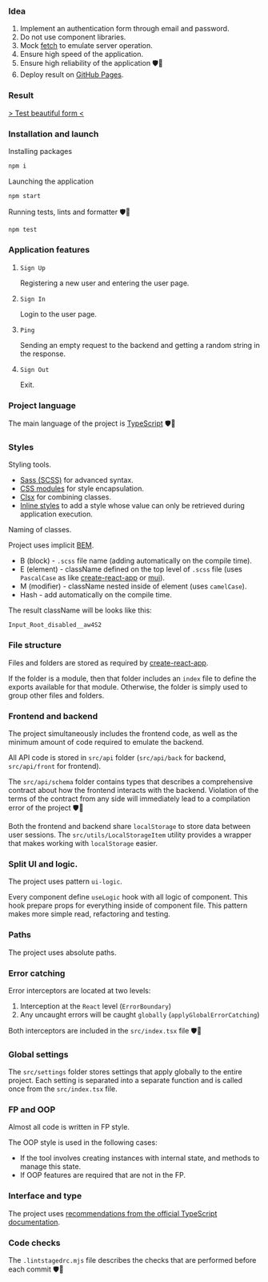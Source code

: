 ### Idea

1. Implement an authentication form through email and password.
2. Do not use component libraries.
3. Mock [fetch](https://developer.mozilla.org/en-US/docs/Web/API/fetch) to emulate server operation.
4. Ensure high speed of the application.
5. Ensure high reliability of the application 🛡💪
6. Deploy result on [GitHub Pages](https://create-react-app.dev/docs/deployment#github-pages).

### Result

[> Test beautiful form <](https://ekb1zh.github.io/test-beautiful-form/)

### Installation and launch

Installing packages

```bash
npm i
```

Launching the application

```bash
npm start
```

Running tests, lints and formatter 🛡💪

```bash
npm test
```

### Application features

1. `Sign Up`

   Registering a new user and entering the user page.

2. `Sign In`

   Login to the user page.

3. `Ping`

   Sending an empty request to the backend and getting a random string in the response.

4. `Sign Out`

   Exit.

### Project language

The main language of the project is [TypeScript](https://www.typescriptlang.org/) 🛡💪

### Styles

Styling tools.

- [Sass (SCSS)](https://create-react-app.dev/docs/adding-a-sass-stylesheet) for advanced syntax.
- [CSS modules](https://create-react-app.dev/docs/adding-a-css-modules-stylesheet) for style encapsulation.
- [Clsx](https://github.com/lukeed/clsx) for combining classes.
- [Inline styles](https://legacy.reactjs.org/docs/faq-styling.html#can-i-use-inline-styles) to add a style whose value can only be retrieved during application execution.

Naming of classes.

Project uses implicit [BEM](https://getbem.com/).

- B (block) - `.scss` file name (adding automatically on the compile time).
- E (element) - className defined on the top level of `.scss` file (uses `PascalCase` as like [create-react-app](https://create-react-app.dev/docs/adding-a-stylesheet/) or [mui](https://mui.com/material-ui/customization/how-to-customize/#overriding-styles-with-class-names)).
- M (modifier) - className nested inside of element (uses `camelCase`).
- Hash - add automatically on the compile time.

The result className will be looks like this:

`Input_Root_disabled__aw4S2`

### File structure

Files and folders are stored as required by [create-react-app](https://create-react-app.dev/docs/folder-structure).

If the folder is a module, then that folder includes an `index` file to define the exports available for that module. Otherwise, the folder is simply used to group other files and folders.

### Frontend and backend

The project simultaneously includes the frontend code, as well as the minimum amount of code required to emulate the backend.

All API code is stored in `src/api` folder (`src/api/back` for backend, `src/api/front` for frontend).

The `src/api/schema` folder contains types that describes a comprehensive contract about how the frontend interacts with the backend. Violation of the terms of the contract from any side will immediately lead to a compilation error of the project 🛡💪

Both the frontend and backend share `localStorage` to store data between user sessions. The `src/utils/LocalStorageItem` utility provides a wrapper that makes working with `localStorage` easier.

### Split UI and logic.

The project uses pattern `ui-logic`.

Every component define `useLogic` hook with all logic of component. This hook prepare props for everything inside of component file. This pattern makes more simple read, refactoring and testing.

### Paths

The project uses absolute paths.

### Error catching

Error interceptors are located at two levels:

1. Interception at the `React` level (`ErrorBoundary`)
2. Any uncaught errors will be caught `globally` (`applyGlobalErrorCatching`)

Both interceptors are included in the `src/index.tsx` file 🛡💪

### Global settings

The `src/settings` folder stores settings that apply globally to the entire project. Each setting is separated into a separate function and is called once from the `src/index.tsx` file.

### FP and OOP

Almost all code is written in FP style.

The OOP style is used in the following cases:

- If the tool involves creating instances with internal state, and methods to manage this state.
- If OOP features are required that are not in the FP.

### Interface and type

The project uses [recommendations from the official TypeScript documentation](https://www.typescriptlang.org/docs/handbook/2/everyday-types.html#differences-between-type-aliases-and-interfaces).

### Code checks

The `.lintstagedrc.mjs` file describes the checks that are performed before each commit 🛡💪
